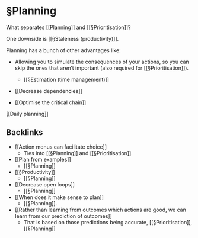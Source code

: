 # §Planning
What separates [[Planning]] and [[§Prioritisation]]?

One downside is [[§Staleness (productivity)]].

Planning has a bunch of other advantages like:
* Allowing you to simulate the consequences of your actions, so you can skip the ones that aren’t important (also required for [[§Prioritisation]]).
	* [[§Estimation (time management)]]

* [[Decrease dependencies]]

* [[Optimise the critical chain]]

[[Daily planning]]

## Backlinks
* [[Action menus can facilitate choice]]
	* Ties into [[§Planning]] and [[§Prioritisation]].
* [[Plan from examples]]
	* [[§Planning]]
* [[§Productivity]]
	* [[§Planning]]
* [[Decrease open loops]]
	* [[§Planning]]
* [[When does it make sense to plan]]
	* [[§Planning]]. 
* [[Rather than learning from outcomes which actions are good, we can learn from our prediction of outcomes]]
	* That is based on those predictions being accurate, [[§Prioritisation]], [[§Planning]]

<!-- #p1 -->

<!-- {BearID:026004DB-90BA-4FCC-844B-2677C614E014-550-000003DD11DF1A27} -->
